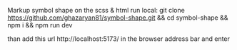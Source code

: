 Markup symbol shape on the scss & html
run local:
git clone https://github.com/ghazaryan81/symbol-shape.git && cd symbol-shape && npm i && npm run dev

than add this url http://localhost:5173/ in the browser address bar and enter

